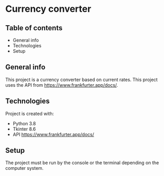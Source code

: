 # Currency converter

## Table of contents
* General info
* Technologies
* Setup

## General info
This project is a currency converter based on current rates. This project uses the API from https://www.frankfurter.app/docs/.

## Technologies
Project is created with:
* Python 3.8
* Tkinter 8.6
* API https://www.frankfurter.app/docs/

## Setup
The project must be run by the console or the terminal depending on the computer system.